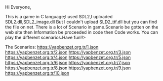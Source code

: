 Hi Everyone,

This is a game in C language;I used SDL2,I uploaded SDL2.dll,SDL2_image.dll But I couldn't upload SLD2_ttf.dll but you can find the file on net.
There is a lot of Scenario in game.Scenario be gotten on the web site then Information be proceeded in code then Code works.
You can play the different scenarios.Have fun!!>

The Scenarios: 
https://yapbenzet.org.tr/1.json
https://yapbenzet.org.tr/2.json
https://yapbenzet.org.tr/3.json
https://yapbenzet.org.tr/4.json
https://yapbenzet.org.tr/5.json
https://yapbenzet.org.tr/6.json
https://yapbenzet.org.tr/7.json
https://yapbenzet.org.tr/8.json
https://yapbenzet.org.tr/9.json
https://yapbenzet.org.tr/10.json
